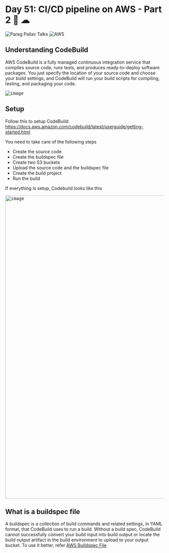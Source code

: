 # Day 51: CI/CD pipeline on AWS - Part 2 🚀 ☁

![Parag Pallav Talks](https://img.shields.io/badge/Parag%20Pallav%20Singh-ED225D?style=for-the-badge&logo=pug&logoColor=C0FFF4) ![AWS](https://img.shields.io/badge/AWS%20CodeBuild-FF9900?style=for-the-badge&logo=amazonaws)

## Understanding CodeBuild
AWS CodeBuild is a fully managed continuous integration service that compiles source code, runs tests, and produces ready-to-deploy software packages.
You just specify the location of your source code and choose your build settings, and CodeBuild will run your build scripts for compiling, testing, and packaging your code.

<kbd>![image](https://github.com/paragpallavsingh/90DaysOfDevOps/assets/40052830/d8af73f2-72b2-42a1-becf-f1d7e6a2c18e)</kbd>

## Setup
Follow this to setup CodeBuild: https://docs.aws.amazon.com/codebuild/latest/userguide/getting-started.html

You need to take care of the following steps
- Create the source code
- Create the buildspec file
- Create two S3 buckets
- Upload the source code and the buildspec file
- Create the build project
- Run the build

If everything is setup, Codebuild looks like this

<kbd><img width="960" alt="image" src="https://github.com/paragpallavsingh/90DaysOfDevOps/assets/40052830/9a022d4a-1716-461c-9cc6-f49233354a42"></kbd>


## What is a buildspec file
A buildspec is a collection of build commands and related settings, in YAML format, that CodeBuild uses to run a build. 
Without a build spec, CodeBuild cannot successfully convert your build input into build output or locate the build output artifact in the build environment to upload to your output bucket.
To use it better, refer [AWS Buildspec File](https://docs.aws.amazon.com/codebuild/latest/userguide/build-spec-ref.html)

